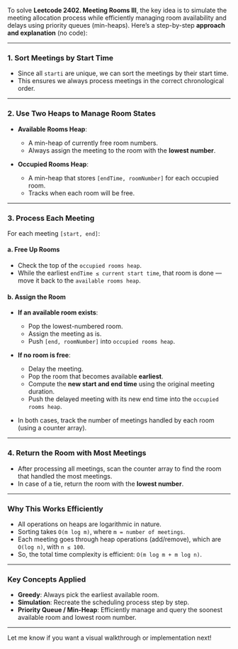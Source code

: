 To solve **Leetcode 2402. Meeting Rooms III**, the key idea is to simulate the meeting allocation process while efficiently managing room availability and delays using priority queues (min-heaps). Here’s a step-by-step **approach and explanation** (no code):

---

### **1. Sort Meetings by Start Time**

* Since all `starti` are unique, we can sort the meetings by their start time.
* This ensures we always process meetings in the correct chronological order.

---

### **2. Use Two Heaps to Manage Room States**

* **Available Rooms Heap**:

  * A min-heap of currently free room numbers.
  * Always assign the meeting to the room with the **lowest number**.

* **Occupied Rooms Heap**:

  * A min-heap that stores `[endTime, roomNumber]` for each occupied room.
  * Tracks when each room will be free.

---

### **3. Process Each Meeting**

For each meeting `[start, end]`:

#### a. Free Up Rooms

* Check the top of the `occupied rooms heap`.
* While the earliest `endTime ≤ current start time`, that room is done — move it back to the `available rooms heap`.

#### b. Assign the Room

* **If an available room exists**:

  * Pop the lowest-numbered room.
  * Assign the meeting as is.
  * Push `[end, roomNumber]` into `occupied rooms heap`.

* **If no room is free**:

  * Delay the meeting.
  * Pop the room that becomes available **earliest**.
  * Compute the **new start and end time** using the original meeting duration.
  * Push the delayed meeting with its new end time into the `occupied rooms heap`.

* In both cases, track the number of meetings handled by each room (using a counter array).

---

### **4. Return the Room with Most Meetings**

* After processing all meetings, scan the counter array to find the room that handled the most meetings.
* In case of a tie, return the room with the **lowest number**.

---

### **Why This Works Efficiently**

* All operations on heaps are logarithmic in nature.
* Sorting takes `O(m log m)`, where `m = number of meetings`.
* Each meeting goes through heap operations (add/remove), which are `O(log n)`, with `n ≤ 100`.
* So, the total time complexity is efficient: `O(m log m + m log n)`.

---

### **Key Concepts Applied**

* **Greedy**: Always pick the earliest available room.
* **Simulation**: Recreate the scheduling process step by step.
* **Priority Queue / Min-Heap**: Efficiently manage and query the soonest available room and lowest room number.

---

Let me know if you want a visual walkthrough or implementation next!

